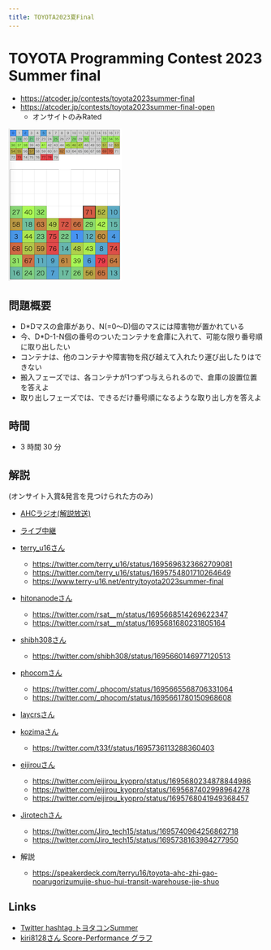 ```yaml
---
title: TOYOTA2023夏Final
---
```


# TOYOTA Programming Contest 2023 Summer final

- https://atcoder.jp/contests/toyota2023summer-final
- https://atcoder.jp/contests/toyota2023summer-final-open
  - オンサイトのみRated

<img src="../imgs/toyota-2023-summer-final.png" height=300>

## 問題概要

- D\*Dマスの倉庫があり、N(=0〜D)個のマスには障害物が置かれている
- 今、D\*D-1-N個の番号のついたコンテナを倉庫に入れて、可能な限り番号順に取り出したい
- コンテナは、他のコンテナや障害物を飛び越えて入れたり運び出したりはできない
- 搬入フェーズでは、各コンテナが1つずつ与えられるので、倉庫の設置位置を答えよ
- 取り出しフェーズでは、できるだけ番号順になるような取り出し方を答えよ

## 時間

- 3 時間 30 分

## 解説

(オンサイト入賞&発言を見つけられた方のみ)

- [AHCラジオ(解説放送)](https://www.youtube.com/watch?v=w6W6BGujPsY)
- [ライブ中継](https://www.youtube.com/live/Onro9wuNHmI)

- [terry_u16さん](https://twitter.com/terry_u16/status/1695690733339246680)
  - https://twitter.com/terry_u16/status/1695696323662709081
  - https://twitter.com/terry_u16/status/1695754801710264649
  - https://www.terry-u16.net/entry/toyota2023summer-final
- [hitonanodeさん](https://twitter.com/rsat__m/status/1695662782367322365)
  - https://twitter.com/rsat__m/status/1695668514269622347
  - https://twitter.com/rsat__m/status/1695681680231805164
- [shibh308さん](https://twitter.com/shibh308/status/1695690896996733024)
  - https://twitter.com/shibh308/status/1695660146977120513
- [phocomさん](https://twitter.com/_phocom/status/1695690824930251162)
  - https://twitter.com/_phocom/status/1695665568706331064
  - https://twitter.com/_phocom/status/1695661780150968608
- [laycrsさん](https://twitter.com/laycrs/status/1695760783714758923)
- [kozimaさん](https://twitter.com/t33f/status/1695735014305189970)
  - https://twitter.com/t33f/status/1695736113288360403
- [eijirouさん](https://twitter.com/eijirou_kyopro/status/1695680128163148149)
  - https://twitter.com/eijirou_kyopro/status/1695680234878844986
  - https://twitter.com/eijirou_kyopro/status/1695687402998964278
  - https://twitter.com/eijirou_kyopro/status/1695768041949368457
- [Jirotechさん](https://twitter.com/Jiro_tech15/status/1695665939034112378)
  - https://twitter.com/Jiro_tech15/status/1695740964256862718
  - https://twitter.com/Jiro_tech15/status/1695738163984277950

- 解説
  - https://speakerdeck.com/terryu16/toyota-ahc-zhi-gao-noarugorizumujie-shuo-hui-transit-warehouse-jie-shuo

## Links

- [Twitter hashtag トヨタコンSummer](https://twitter.com/hashtag/%E3%83%88%E3%83%A8%E3%82%BF%E3%82%B3%E3%83%B3Summer)
- [kiri8128さん Score-Performance グラフ](https://twitter.com/kiri8128/status/1696911046014124182)

